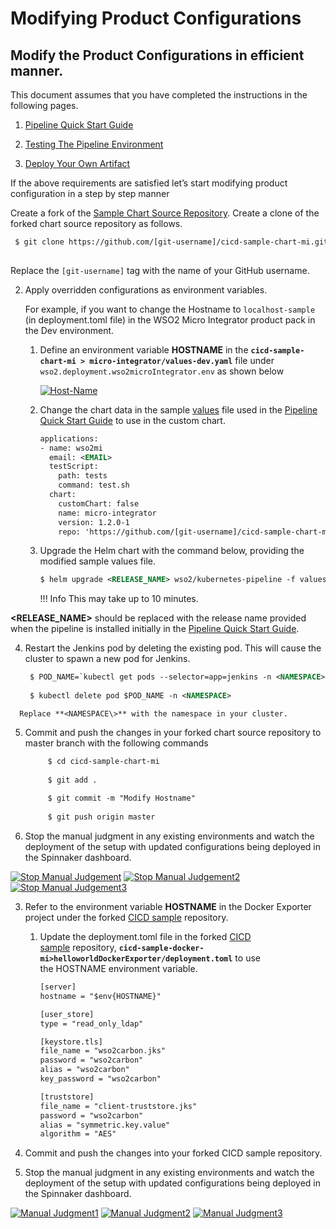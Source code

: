 # Modifying Product Configurations

## Modify the Product Configurations in efficient manner.

This document assumes that you have completed the instructions in the
following pages.

1.  [Pipeline Quick Start Guide]({{base_path}}/install-and-setup/setup/mi-setup/deployment/k8s-pipeline/pipeline-quick-start-guide)

2.  [Testing The Pipeline Environment]({{base_path}}/install-and-setup/setup/mi-setup/deployment/k8s-pipeline/testing-the-pipeline-environment)

3.  [Deploy Your Own Artifact]({{base_path}}/install-and-setup/setup/mi-setup/deployment/k8s-pipeline/deploy-your-own-artifact)

If the above requirements are satisfied let’s start modifying product
configuration in a step by step manner

Create a fork of the [Sample Chart
Source Repository](https://github.com/wso2-incubator/cicd-sample-chart-mi).
Create a clone of the forked chart source repository as follows.
    
   ``` xml
    $ git clone https://github.com/[git-username]/cicd-sample-chart-mi.git
    
   ```
Replace the `[git-username]` tag with the name of your GitHub username.

2.  Apply overridden configurations as environment variables. 
    
    For example, if you want to change the Hostname to
    `localhost-sample` (in deployment.toml file) in the WSO2 Micro
    Integrator product pack in the Dev environment.
    
    1.  Define an environment variable **HOSTNAME** in
        the **`cicd-sample-chart-mi > micro-integrator/values-dev.yaml`**
        file under `wso2.deployment.wso2microIntegrator.env` as shown
        below  
        
        [ ![Host-Name]({{base_path}}/assets/img/integrate/k8s_pipeline/modify-product/modify-pro1.png)]({{base_path}}/assets/img/integrate/k8s_pipeline/modify-product/modify-pro1.png)
    
    2.  Change the chart data in the
        sample [values](https://raw.githubusercontent.com/wso2/kubernetes-pipeline/master/kubernetes-pipeline/samples/values-mi.yaml) file
        used in the [Pipeline Quick Start
        Guide]({{base_path}}/install-and-setup/setup/mi-setup/deployment/k8s-pipeline/pipeline-quick-start-guide) to
        use in the custom chart.
        
        ``` xml
        applications:
        - name: wso2mi
          email: <EMAIL>
          testScript:
            path: tests
            command: test.sh
          chart:
            customChart: false
            name: micro-integrator
            version: 1.2.0-1
            repo: 'https://github.com/[git-username]/cicd-sample-chart-mi'
        ```
    
    3.  Upgrade the Helm chart with the command below, providing the
        modified sample values file.
        
        
        ``` xml
        $ helm upgrade <RELEASE_NAME> wso2/kubernetes-pipeline -f values-mi.yaml
        ```
        
        !!! Info
            This may take up to 10 minutes.
        
        
   **<RELEASE\_NAME\>** should be replaced with the release name
        provided when the pipeline is installed initially in the [Pipeline Quick Start
        Guide]({{base_path}}/install-and-setup/setup/mi-setup/deployment/k8s-pipeline/pipeline-quick-start-guide).
   
   4.  Restart the Jenkins pod by deleting the existing pod. This will
        cause the cluster to spawn a new pod for Jenkins.
        
       ``` xml
        $ POD_NAME=`kubectl get pods --selector=app=jenkins -n <NAMESPACE> -o json -o jsonpath='{ .items[0].metadata.name }'`
        
        $ kubectl delete pod $POD_NAME -n <NAMESPACE>
       ```
        
      Replace **<NAMESPACE\>** with the namespace in your cluster.
    
   5.  Commit and push the changes in your forked chart source
        repository to master branch with the following commands
       
       ``` xml
            $ cd cicd-sample-chart-mi
        
            $ git add .
        
            $ git commit -m "Modify Hostname"
        
            $ git push origin master                  
       ```
        
   6.  Stop the manual judgment in any existing environments and watch
        the deployment of the setup with updated configurations being
        deployed in the Spinnaker dashboard.
        
   [ ![Stop Manual Judgement]({{base_path}}/assets/img/integrate/k8s_pipeline/modify-product/modify-pro2.png)]({{base_path}}/assets/img/integrate/k8s_pipeline/modify-product/modify-pro2.png)
   [ ![Stop Manual Judgement2]({{base_path}}/assets/img/integrate/k8s_pipeline/modify-product/modify-pro3.png)]({{base_path}}/assets/img/integrate/k8s_pipeline/modify-product/modify-pro3.png)
   [ ![Stop Manual Judgement3]({{base_path}}/assets/img/integrate/k8s_pipeline/modify-product/modify-pro4.png)]({{base_path}}/assets/img/integrate/k8s_pipeline/modify-product/modify-pro4.png)
        
3.  Refer to the environment variable **HOSTNAME** in the Docker
    Exporter project under the forked [CICD
    sample](https://github.com/wso2-incubator/cicd-sample-docker-mi) repository.
    
    1.  Update the deployment.toml file in the forked [CICD sample](https://github.com/wso2-incubator/cicd-sample-docker-mi) repository, **`cicd-sample-docker-mi>helloworldDockerExporter/deployment.toml`** to
        use the HOSTNAME environment variable.
   
        ``` xml
        [server]
        hostname = "$env{HOSTNAME}"
        
        [user_store]
        type = "read_only_ldap"
        
        [keystore.tls]
        file_name = "wso2carbon.jks"
        password = "wso2carbon"
        alias = "wso2carbon"
        key_password = "wso2carbon"
        
        [truststore]
        file_name = "client-truststore.jks"
        password = "wso2carbon"
        alias = "symmetric.key.value"
        algorithm = "AES"
        ```

    
   2.  Commit and push the changes into your forked CICD sample
        repository.
    
   3.  Stop the manual judgment in any existing environments and watch
        the deployment of the setup with updated configurations being
        deployed in the Spinnaker
        dashboard.
        
   [ ![Manual Judgment1]({{base_path}}/assets/img/integrate/k8s_pipeline/modify-product/modify-pro5.png)]({{base_path}}/assets/img/integrate/k8s_pipeline/modify-product/modify-pro5.png)
   [ ![Manual Judgment2]({{base_path}}/assets/img/integrate/k8s_pipeline/modify-product/modify-pro6.png)]({{base_path}}/assets/img/integrate/k8s_pipeline/modify-product/modify-pro6.png)
   [ ![Manual Judgment3]({{base_path}}/assets/img/integrate/k8s_pipeline/modify-product/modify-pro7.png)]({{base_path}}/assets/img/integrate/k8s_pipeline/modify-product/modify-pro7.png)

